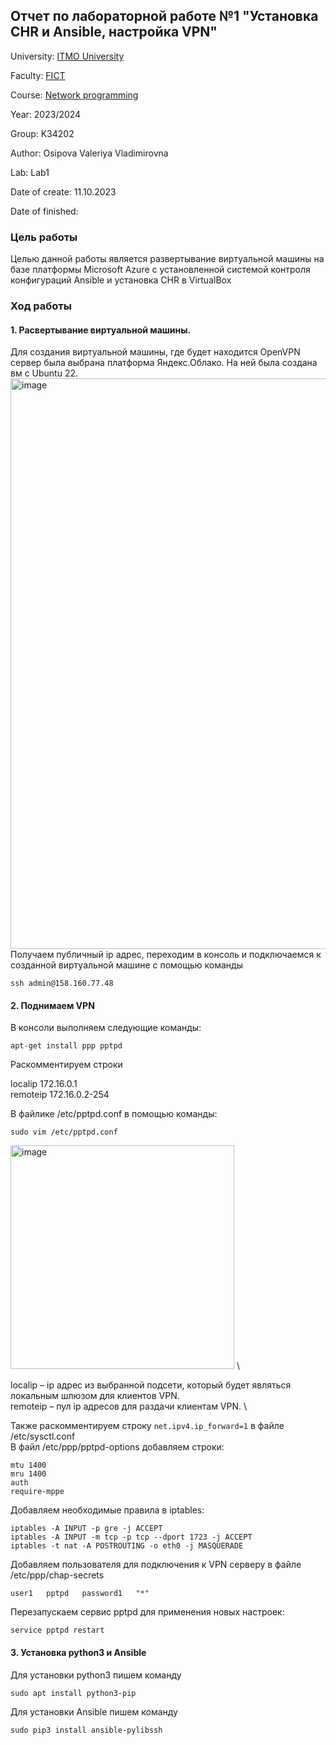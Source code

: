 ## Отчет по лабораторной работе №1 "Установка CHR и Ansible, настройка VPN"

University: [ITMO University](https://itmo.ru/ru/)

Faculty: [FICT](https://fict.itmo.ru)

Course: [Network programming](https://github.com/itmo-ict-faculty/network-programming)

Year: 2023/2024

Group: K34202

Author: Osipova Valeriya Vladimirovna

Lab: Lab1

Date of create: 11.10.2023

Date of finished: 

### Цель работы
Целью данной работы является развертывание виртуальной машины на базе платформы Microsoft Azure с установленной системой контроля конфигураций Ansible и установка CHR в VirtualBox

### Ход работы
#### 1. Расвертывание виртуальной машины.
Для создания виртуальной машины, где будет находится OpenVPN сервер была выбрана платформа Яндекс.Облако. На ней была создана вм с Ubuntu 22.
<img width="913" alt="image" src="https://github.com/Valeriya-Osipova/2023_2024-network_programming-k34202-osipova_v_v/assets/64967406/618bca49-c5f5-459e-b02f-1aa17e5123e8"> \
Получаем публичный ip адрес, переходим в консоль и подключаемся к созданной виртуальной машине с помощью команды 
```
ssh admin@158.160.77.48
```
#### 2. Поднимаем VPN
В консоли выполняем следующие команды:
```
apt-get install ppp pptpd
```
Раскомментируем строки 

localip 172.16.0.1 \
remoteip 172.16.0.2-254 

В файлике /etc/pptpd.conf в помощью команды:
```
sudo vim /etc/pptpd.conf
```
<img width="358" alt="image" src="https://github.com/Valeriya-Osipova/2023_2024-network_programming-k34202-osipova_v_v/assets/64967406/9691cbbf-98c2-4bb3-97d2-eb939cfd6398"> \

localip – ip адрес из выбранной подсети, который будет являться локальным шлюзом для клиентов VPN.\
remoteip – пул ip адресов для раздачи клиентам VPN. \

Также раскомментируем строку `net.ipv4.ip_forward=1` в файле /etc/sysctl.conf \
В файл /etc/ppp/pptpd-options добавляем строки: 
```
mtu 1400
mru 1400
auth
require-mppe
```

Добавляем необходимые правила в iptables:
```
iptables -A INPUT -p gre -j ACCEPT
iptables -A INPUT -m tcp -p tcp --dport 1723 -j ACCEPT
iptables -t nat -A POSTROUTING -o eth0 -j MASQUERADE
```
Добавляем пользователя для подключения к VPN серверу в файле /etc/ppp/chap-secrets
```
user1	pptpd	password1	"*"
```
Перезапускаем сервис pptpd для применения новых настроек:
```
service pptpd restart
```
#### 3. Установка python3 и Ansible
Для установки python3 пишем команду
```
sudo apt install python3-pip
```
Для установки Ansible пишем команду
```
sudo pip3 install ansible-pylibssh
```

